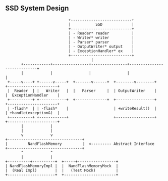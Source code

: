 ## SSD System Design
                                +---------------------------+
                                |           SSD             |
                                +---------------------------+
                                | - Reader* reader          |
                                | - Writer* writer          |
                                | - Parser* parser          |
                                | - OutputWriter* output    |
                                | - ExceptionHandler* ex    |
                                +---------------------------+
                                          |
           +------------+----------------+----------------+-----------------------------+
           |            |                |                |                             |
     +-----v----+ +------v-----+  +-------v------+  +--------v--------+      +----------------------+
     |  Reader  | |   Writer   |  |   Parser     |  | OutputWriter    |      |  ExceptionHandler    |
     +----------+ +------------+  +--------------+  +-----------------+      +----------------------+
     | -flash*  | | -flash*    |                    | +writeResult()  |      | +handle(exception&)  |
     +----------+ +------------+                    +-----------------+      +----------------------+
           |            |                                                
           |            |                                                
           v            v                                                
    +---------------------------------+                                        
    |         NandFlashMemory         |  <--------- Abstract Interface          
    +---------------------------------+                                        
           ^            ^                                                
           |            |            
    +----------+----------+  +-----+-----------------+                         
    | NandFlashMemoryImpl |  |  NandFlashMemoryMock  |                                    
    |  (Real Impl)        |  |   (Test Mock)         |                                    
    +---------------------+  +-----------------------+                                    
